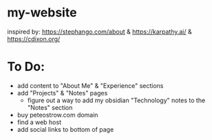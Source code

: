 # my-website

inspired by: https://stephango.com/about & https://karpathy.ai/ & https://cdixon.org/

# To Do:
- add content to "About Me" & "Experience" sections
- add "Projects" & "Notes" pages
    - figure out a way to add my obsidian "Technology" notes to the "Notes" section
- buy peteostrow.com domain
- find a web host
- add social links to bottom of page